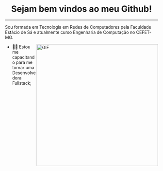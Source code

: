 <h1 align="center"> Sejam bem vindos ao meu Github! </h1>
<hr />
<p align="left" >
Sou formada em Tecnologia em Redes de Computadores pela Faculdade Estácio de Sá e atualmente curso Engenharia de Computação no CEFET-MG.
</p>


<img align="right" alt="GIF" src="https://octocat-generator-assets.githubusercontent.com/my-octocat-1623688364333.png" width="400px" />

- 👩‍💻 Estou me capacitando para me tornar uma Desenvolvedora Fullstack;

